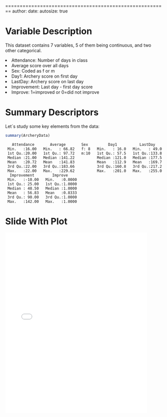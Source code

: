 
========================================================
author: 
date: 
autosize: true

Variable Description
========================================================
This dataset contains 7 variables, 5 of them being continuous, and two other categorical.

<li class= "fragment fade-in"> Attendance: Number of days in class </li>
<li class= "fragment fade-in"> Average score over all days </li>
<li class= "fragment fade-in"> Sex: Coded as f or m </li>
<li class= "fragment fade-in"> Day1: Archery score on first day </li>
<li class= "fragment fade-in"> LastDay: Archery score on last day </li>
<li class= "fragment fade-in"> Improvement: Last day - first day score </li>
<li class= "fragment fade-in"> Improve: 1=improved or 0=did not improve </li>
  
  
Summary Descriptors
========================================================
  
Let´s study some key elements from the data:
  



```r
summary(ArcheryData)
```

```
   Attendance       Average       Sex         Day1          LastDay     
 Min.   :16.00   Min.   : 66.82   f: 8   Min.   : 16.0   Min.   : 49.0  
 1st Qu.:20.00   1st Qu.: 97.72   m:10   1st Qu.: 57.5   1st Qu.:133.8  
 Median :21.00   Median :141.22          Median :121.0   Median :177.5  
 Mean   :20.72   Mean   :141.83          Mean   :112.9   Mean   :169.7  
 3rd Qu.:22.00   3rd Qu.:183.66          3rd Qu.:160.8   3rd Qu.:217.2  
 Max.   :22.00   Max.   :229.62          Max.   :201.0   Max.   :255.0  
  Improvement        Improve      
 Min.   :-10.00   Min.   :0.0000  
 1st Qu.: 25.00   1st Qu.:1.0000  
 Median : 48.50   Median :1.0000  
 Mean   : 56.83   Mean   :0.8333  
 3rd Qu.: 90.00   3rd Qu.:1.0000  
 Max.   :142.00   Max.   :1.0000  
```


Slide With Plot
========================================================

 
<style>
  .p_iframe iframe {
    width:90%;
    height:576px;
}
</style>

<div class="p_iframe">
<iframe frameborder="0" seamless='seamless' scrolling=no src="plotly.html"></iframe>
</div>

